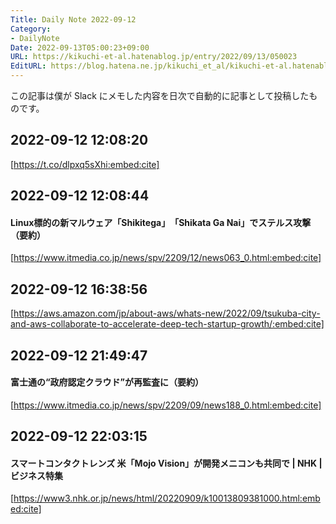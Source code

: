 ```yaml
---
Title: Daily Note 2022-09-12
Category:
- DailyNote
Date: 2022-09-13T05:00:23+09:00
URL: https://kikuchi-et-al.hatenablog.jp/entry/2022/09/13/050023
EditURL: https://blog.hatena.ne.jp/kikuchi_et_al/kikuchi-et-al.hatenablog.jp/atom/entry/4207112889917581917
---
```


この記事は僕が Slack にメモした内容を日次で自動的に記事として投稿したものです。

## 2022-09-12 12:08:20


[https://t.co/dlpxq5sXhi:embed:cite]



## 2022-09-12 12:08:44


#### Linux標的の新マルウェア「Shikitega」　「Shikata Ga Nai」でステルス攻撃（要約）


[https://www.itmedia.co.jp/news/spv/2209/12/news063_0.html:embed:cite]



## 2022-09-12 16:38:56


[https://aws.amazon.com/jp/about-aws/whats-new/2022/09/tsukuba-city-and-aws-collaborate-to-accelerate-deep-tech-startup-growth/:embed:cite]


## 2022-09-12 21:49:47


#### 富士通の“政府認定クラウド”が再監査に（要約）


[https://www.itmedia.co.jp/news/spv/2209/09/news188_0.html:embed:cite]



## 2022-09-12 22:03:15


#### スマートコンタクトレンズ 米「Mojo Vision」が開発メニコンも共同で | NHK | ビジネス特集


[https://www3.nhk.or.jp/news/html/20220909/k10013809381000.html:embed:cite]



